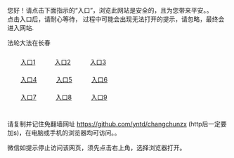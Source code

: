您好！请点击下面指示的“入口”，浏览此网站是安全的，且为您带来平安。。 <br/>
点击入口后，请耐心等待， 过程中可能会出现无法打开的提示，请忽略，最终会进入网站. </br>

法轮大法在长春<br/>
<div style="padding:10px"><a style="margin:20px" target="_blank" href="https://d1ys9bwvtv1rm2.cloudfront.net/2Qpsp?vtdcqj" id="ccLink1" rel="nofollow">入口1</a> <a target="_blank" style="margin:20px" href="https://d1z0v9lik0tbcj.cloudfront.net/2Qpsp?zpyyj" id="ccLink2" rel="nofollow">入口2</a> <a style="margin:20px" target="_blank" href="https://d8y5pd4z1xanw.cloudfront.net/2Qpsp?kaldhz" id="ccLink3" rel="nofollow">入口3</a></div>

<div style="padding:10px" ><a style="margin:20px" target="_blank" href="https://d1ys9bwvtv1rm2.cloudfront.net/2Qpsp?vtdcqj" id="ccLink4" rel="nofollow">入口4</a> <a style="margin:20px" href="https://d1z0v9lik0tbcj.cloudfront.net/2Qpsp?zpyyj" target="_blank" id="ccLink5" rel="nofollow">入口5</a> <a style="margin:20px" href="https://d8y5pd4z1xanw.cloudfront.net/2Qpsp?kaldhz" target="_blank" id="ccLink6" rel="nofollow">入口6</a></div>

<div style="padding:10px"><a style="margin:20px" target="_blank" href="https://d1ys9bwvtv1rm2.cloudfront.net/2Qpsp?vtdcqj" id="ccLink7" rel="nofollow">入口7</a> <a style="margin:20px" href="https://d1z0v9lik0tbcj.cloudfront.net/2Qpsp?zpyyj" target="_blank" id="ccLink8" rel="nofollow">入口8</a> <a style="margin:20px" target="_blank" href="https://d8y5pd4z1xanw.cloudfront.net/2Qpsp?kaldhz" id="ccLink9" rel="nofollow">入口9</a></div>

<br/>



请复制并记住免翻墙网址 https://github.com/yntd/changchunzx (http后一定要加s)，在电脑或手机的浏览器均可访问。。<br/>

微信如提示停止访问该网页，须先点击右上角，选择浏览器打开。
